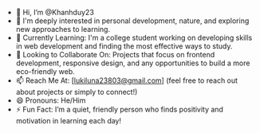 - 👋 Hi, I’m @Khanhduy23
- 👀  I'm deeply interested in personal development, nature, and exploring new approaches to learning.
- 🌱 Currently Learning: I'm a college student working on developing skills in web development and finding the most effective ways to study.
- 💞️ Looking to Collaborate On: Projects that focus on frontend development, responsive design, and any opportunities to build a more eco-friendly web.
- 📫 Reach Me At: [lukiluna23803@gmail.com] (feel free to reach out about projects or simply to connect!)
- 😄 Pronouns: He/Him
- ⚡ Fun Fact: I’m a quiet, friendly person who finds positivity and motivation in learning each day!
